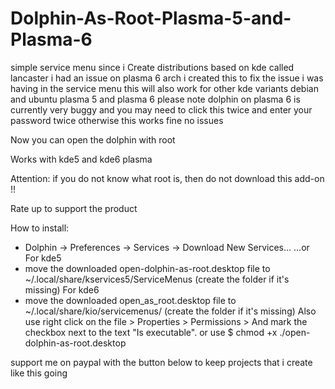 # Dolphin-As-Root-Plasma-5-and-Plasma-6
simple service menu 
since i Create distributions based on kde called lancaster i had an issue on plasma 6 arch 
i created this to fix the issue i was having in the service menu 
this will also work for other kde variants debian and ubuntu plasma 5 and plasma 6 
please note dolphin on plasma 6 is currently very buggy and you may need to click this twice and enter your password twice
otherwise this works fine no issues 


Now you can open the dolphin with root

Works with kde5 and kde6 plasma

Attention: if you do not know what root is, then do not download this add-on !!

Rate up to support the product


How to install:
- Dolphin -> Preferences -> Services -> Download New Services...
...or
For kde5
- move the downloaded open-dolphin-as-root.desktop file to ~/.local/share/kservices5/ServiceMenus (create the folder if it's missing)
For kde6
- move the downloaded open_as_root.desktop file to ~/.local/share/kio/servicemenus/ (create the folder if it's missing)
Also use right click on the file > Properties > Permissions > And mark the checkbox next to the text "Is executable".
or use $ chmod +x ./open-dolphin-as-root.desktop

support me on paypal with the button below to keep projects that i create like this going
